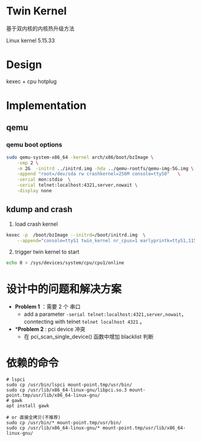 # Twin Kernel

基于双内核的内核热升级方法

Linux kernel 5.15.33 

# Design

kexec + cpu hotplug

# Implementation

## qemu 

### qemu boot options

```bash
sudo qemu-system-x86_64 -kernel arch/x86/boot/bzImage \
    -smp 2 \
    -m 2G  -initrd ../initrd.img -hda ../qemu-rootfs/qemu-img-5G.img \
    -append "root=/dev/sda rw crashkernel=256M console=ttyS0"   \
    -serial mon:stdio  \
    -serial telnet:localhost:4321,server,nowait \
    -display none 
```

## kdump and crash

1. load crash kernel 

```bash
kexec -p  /boot/bzImage --initrd=/boot/initrd.img  \
    --append="console=ttyS1 twin_kernel nr_cpus=1 earlyprintk=ttyS1,115200  acpi_irq_nobalance no_ipi_broadcast=1 lapic_timer=1000000 pci_dev_flags=0101:8086:7010:b,0200:8086:100e:b,0300:1234:1111:b,0601:8086:7000:b,0680:8086:7113:b,0x8086:0x7010:b,0x8086:0x100e:b,0x1234:0x1111:b,0x8086:0x7000:b,0x8086:0x7113:b"
```

2. trigger twin kernel to start

```bash
echo 0 > /sys/devices/system/cpu/cpu1/online
```

# 设计中的问题和解决方案

- **Problem 1** ：需要 2 个 串口
    - add a parameter `-serial telnet:localhost:4321,server,nowait`， conntecting with telnet `telnet localhost 4321` 。
- ***Problem 2** : pci device 冲突
    - 在 pci_scan_single_device() 函数中增加 blacklist 判断

# 依赖的命令

```
# lspci
sudo cp /usr/bin/lspci mount-point.tmp/usr/bin/
sudo cp /usr/lib/x86_64-linux-gnu/libpci.so.3 mount-point.tmp/usr/lib/x86_64-linux-gnu/
# gawk
apt install gawk

# or 直接全拷贝(不推荐)
sudo cp /usr/bin/* mount-point.tmp/usr/bin/
sudo cp /usr/lib/x86_64-linux-gnu/* mount-point.tmp/usr/lib/x86_64-linux-gnu/
```